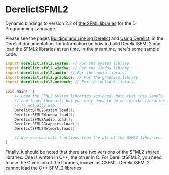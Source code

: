 DerelictSFML2
==========

Dynamic bindings to version 2.2 of [the SFML libraries][1] for the D Programming Language.

Please see the pages [Building and Linking Derelict][2] and [Using Derelict][3], in the Derelict documentation, for information on how to build DerelictSFML2 and load the SFML2 libraries at run time. In the meantime, here's some sample code.

```D
import derelict.sfml2.system; // For the system library.
import derelict.sfml2.window; // For the window library.
import derelict.sfml2.audio; // For the audio library.
import derelict.sfml2.graphics; // For the graphics library.
import derelict.sfml2.network; // For the network library.

void main() {
    // Load the SFML2 System libraries you need. Note that this sample imports
    // and loads them all, but you only need to do so for the libraries you intend
    // to actually use.
    DerelictSFML2System.load();
    DerelictSFML2Window.load();
    DerelictSFML2Audio.load();
    DerelictSFML2Graphics.load();
    DerelictSFML2Network.load();

    // Now you can call functions from the all of the SFML2 libraries.
}
```

Finally, it should be noted that there are two versions of the SFML2 shared libraries. One is written in C++, the other in C. For DerelictSFML2, you need to use the C version of the libraries, known as CSFML. DerelictSFML2 cannot load the C++ SFML2 libraries.

[1]: http://www.sfml-dev.org/
[2]: http://derelictorg.github.io/compiling.html
[3]: http://derelictorg.github.io/using.html
